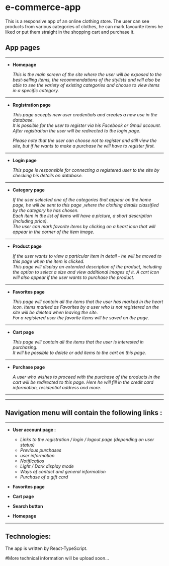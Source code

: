 # e-commerce-app

This is a responsive app of an online clothing store.
The user can see products from various categories of clothes, he can mark favourite items he liked or put them straight in the shopping cart and purchase it.

## App pages

---

-   **Homepage**

    _This is the main screen of the site where the user will be exposed to the best-selling items, the recommendations of the stylists and will also be able to see the variety of existing categories and choose to view items in a specific category._

---

-   **Registration page**

    _This page accepts new user credentials and creates a new use in the database._  
    _It is possible for the user to register via his Facebook or Gmail account._  
    _After registration the user will be redirected to the login page._

    _Please note that the user can choose not to register and still view the site, but if he wants to make a purchase he will have to register first._

---

-   **Login page**

    _This page is responsible for connecting a registered user to the site by checking his details on database._

---

-   **Category page**

    _If the user selected one of the categories that appear on the home page, he will be sent to this page ,where the clothing details classified by the category he has chosen._  
    _Each item in the list of items will have a picture, a short description (including price)._  
    _The user can mark favorite items by clicking on a heart icon that will appear in the corner of the item image._

---

-   **Product page**

    _If the user wants to view a particular item in detail - he will be moved to this page when the item is clicked._  
    _This page will display an extended description of the product, including the option to select a size and view additional images of it._
    _A cart icon will also appear if the user wants to purchase the product._

---

-   **Favorites page**

    _This page will contain all the items that the user has marked in the heart icon._
    _Items marked as Favorites by a user who is not registered on the site will be deleted when leaving the site._  
    _For a registered user the favorite items will be saved on the page._

---

-   **Cart page**

    _This page will contain all the items that the user is interested in purchasing._  
    _It will be possible to delete or add items to the cart on this page._

---

-   **Purchase page**

    _A user who wishes to proceed with the purchase of the products in the cart will be redirected to this page._
    _Here he will fill in the credit card information, residential address and more._

---

---

## Navigation menu will contain the following links :

---

-   **User account page :**

    -   _Links to the registration / login / logout page (depending on user status)_
    -   _Previous purchases_
    -   _user information_
    -   _Notificatios_
    -   _Light / Dark display mode_
    -   _Ways of contact and general information_
    -   _Purchase of a gift card_

-   **Favorites page**
-   **Cart page**
-   **Search button**
-   **Homepage**

---

## Technologies:

The app is written by React-TypeScript.

#More technical information will be upload soon...
